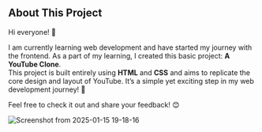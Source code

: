 ## About This Project

Hi everyone! 👋  

I am currently learning web development and have started my journey with the frontend. As a part of my learning, I created this basic project: **A YouTube Clone**.  
This project is built entirely using **HTML** and **CSS** and aims to replicate the core design and layout of YouTube. It’s a simple yet exciting step in my web development journey! 🚀  

Feel free to check it out and share your feedback! 😊  

![Screenshot from 2025-01-15 19-18-16](https://github.com/user-attachments/assets/70e04119-052a-4dac-8bb3-275858af7c08)
